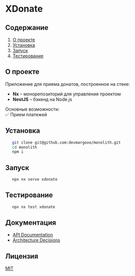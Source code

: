 # XDonate

<!-- Приложение для сбора донатов  -->

## Содержание

1. [О проекте](#о-проекте)
2. [Установка](#установка)
3. [Запуск](#запуск)
4. [Тестирование](#тестирование)

## О проекте

Приложение для приема донатов, построенное на стеке:

- **Nx** – монорепозиторий для управления проектом
- **NestJS** – бэкенд на Node.js

Основные возможности:  
✅ Прием платежей

## Установка

```bash
   git clone git@github.com:devmargooo/monolith.git
   cd monolith
   npm i
```

## Запуск

```bash
   npx nx serve xdonate
```

## Тестирование

```bash
   npx nx test xdonate
```

## Документация

- [API Documentation](docs/api.md)
- [Architecture Decisions](docs/adr/)

## Лицензия

[MIT](https://mit-license.org/)
